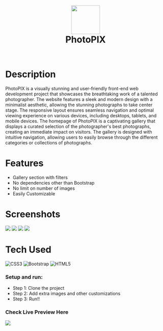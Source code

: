 <div align="center">
      <h1> <img src="https://github.com/Akarsh3053/test/blob/87785773b0076265bf970d3cc471b4b0b6a7af26/logo.png" width="90px"><br/>PhotoPIX</h1>
     </div>
<p align="center"> <a href="https://www.onlyakarsh.com/" target="_blank"><img alt="" src="https://img.shields.io/badge/Website-EA4C89?style=normal&logo=dribbble&logoColor=white" style="vertical-align:center" /></a> <a href="https://twitter.com/only_akarsh" target="_blank"><img alt="" src="https://img.shields.io/badge/Twitter-1DA1F2?style=normal&logo=twitter&logoColor=white" style="vertical-align:center" /></a> <a href="https://www.instagram.com/mayank__arc/" target="_blank"><img alt="" src="https://img.shields.io/badge/Instagram-E4405F?style=normal&logo=instagram&logoColor=white" style="vertical-align:center" /></a> <a href="https://www.linkedin.com/in/akarsh3053/}" target="_blank"><img alt="" src="https://img.shields.io/badge/LinkedIn-0077B5?style=normal&logo=linkedin&logoColor=white" style="vertical-align:center" /></a> </p>

# Description
PhotoPIX is a visually stunning and user-friendly front-end web development project that showcases the breathtaking work of a talented photographer. The website features a sleek and modern design with a minimalist aesthetic, allowing the stunning photographs to take center stage. The responsive layout ensures seamless navigation and optimal viewing experience on various devices, including desktops, tablets, and mobile devices.  The homepage of PhotoPIX is a captivating gallery that displays a curated selection of the photographer's best photographs, creating an immediate impact on visitors. The gallery is designed with intuitive navigation, allowing users to easily browse through the different categories or collections of photographs.

# Features
- Gallery section with filters
- No dependencies other than Bootstrap
- No limit on number of images
- Easily Customizable

# Screenshots
 <img src="https://github.com/Akarsh3053/test/blob/main/screenshots/Home.png"> <img src="https://github.com/Akarsh3053/test/blob/main/screenshots/About.png"> <img src="https://github.com/Akarsh3053/test/blob/main/screenshots/Gallery.png"> <img src="https://github.com/Akarsh3053/test/blob/main/screenshots/Contact.png">
# Tech Used
 ![CSS3](https://img.shields.io/badge/css3-%231572B6.svg?style=for-the-badge&logo=css3&logoColor=white) ![Bootstrap](https://img.shields.io/badge/bootstrap-%23563D7C.svg?style=for-the-badge&logo=bootstrap&logoColor=white) ![HTML5](https://img.shields.io/badge/html5-%23E34F26.svg?style=for-the-badge&logo=html5&logoColor=white)
      

### Setup and run:
- Step 1: Clone the project 
- Step 2: Add extra images and other customizations
- Step 3: Run!!

### Check Live Preview Here
<img src="https://www.animatedimages.org/data/media/1096/animated-click-here-sign-and-button-image-0042.gif" />
